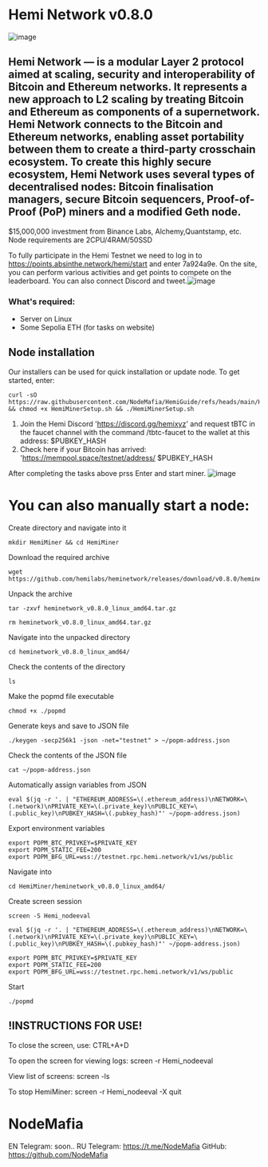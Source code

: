 # Hemi Network v0.8.0

![image](https://github.com/user-attachments/assets/e91eb3f1-93f3-4c3f-80de-b574a085527e)

## Hemi Network — is a modular Layer 2 protocol aimed at scaling, security and interoperability of Bitcoin and Ethereum networks. It represents a new approach to L2 scaling by treating Bitcoin and Ethereum as components of a supernetwork. Hemi Network connects to the Bitcoin and Ethereum networks, enabling asset portability between them to create a third-party crosschain ecosystem. To create this highly secure ecosystem, Hemi Network uses several types of decentralised nodes: Bitcoin finalisation managers, secure Bitcoin sequencers, Proof-of-Proof (PoP) miners and a modified Geth node.
$15,000,000 investment from Binance Labs, Alchemy,Quantstamp, etc. Node requirements are 2CPU/4RAM/50SSD

To fully participate in the Hemi Testnet we need to log in to https://points.absinthe.network/hemi/start and enter <refcode> 7a924a9e. On the site, you can perform various activities and get points to compete on the leaderboard. You can also connect Discord and tweet.![image](https://github.com/user-attachments/assets/aa5aa8e9-ab69-420f-ae61-eba69a5e7c46)

### What's required:
- Server on Linux
- Some Sepolia ETH (for tasks on website)

## Node installation

Our installers can be used for quick installation or update node. To get started, enter: 

```
curl -sO https://raw.githubusercontent.com/NodeMafia/HemiGuide/refs/heads/main/HemiMinerSetup.sh && chmod +x HemiMinerSetup.sh && ./HemiMinerSetup.sh
```
1. Join the Hemi Discord 'https://discord.gg/hemixyz' and request tBTC in the faucet channel with the command /tbtc-faucet to the wallet at this address: $PUBKEY_HASH
2. Check here if your Bitcoin has arrived: 'https://mempool.space/testnet/address/ $PUBKEY_HASH

After completing the tasks above prss Enter and start miner.
![image](https://github.com/user-attachments/assets/c752a259-9bdc-4fc2-a440-2a9352f6a782)


# You can also manually start a node:

Create directory and navigate into it
```
mkdir HemiMiner && cd HemiMiner
```
Download the required archive
```
wget https://github.com/hemilabs/heminetwork/releases/download/v0.8.0/heminetwork_v0.8.0_linux_amd64.tar.gz
```
Unpack the archive
```
tar -zxvf heminetwork_v0.8.0_linux_amd64.tar.gz
```
```
rm heminetwork_v0.8.0_linux_amd64.tar.gz
```
Navigate into the unpacked directory
```
cd heminetwork_v0.8.0_linux_amd64/
```
Check the contents of the directory
```
ls
```
Make the popmd file executable
```
chmod +x ./popmd
```
Generate keys and save to JSON file
```
./keygen -secp256k1 -json -net="testnet" > ~/popm-address.json
```
Check the contents of the JSON file
```
cat ~/popm-address.json
```
Automatically assign variables from JSON
```
eval $(jq -r '. | "ETHEREUM_ADDRESS=\(.ethereum_address)\nNETWORK=\(.network)\nPRIVATE_KEY=\(.private_key)\nPUBLIC_KEY=\(.public_key)\nPUBKEY_HASH=\(.pubkey_hash)"' ~/popm-address.json)
```
Export environment variables
```
export POPM_BTC_PRIVKEY=$PRIVATE_KEY
export POPM_STATIC_FEE=200
export POPM_BFG_URL=wss://testnet.rpc.hemi.network/v1/ws/public
```
Navigate into 
```
cd HemiMiner/heminetwork_v0.8.0_linux_amd64/
```
Create screen session 
```
screen -S Hemi_nodeeval
```
```
eval $(jq -r '. | "ETHEREUM_ADDRESS=\(.ethereum_address)\nNETWORK=\(.network)\nPRIVATE_KEY=\(.private_key)\nPUBLIC_KEY=\(.public_key)\nPUBKEY_HASH=\(.pubkey_hash)"' ~/popm-address.json)
```
```
export POPM_BTC_PRIVKEY=$PRIVATE_KEY
export POPM_STATIC_FEE=200
export POPM_BFG_URL=wss://testnet.rpc.hemi.network/v1/ws/public
```
Start
```
./popmd
```
## !INSTRUCTIONS FOR USE!
To close the screen, use: CTRL+A+D

To open the screen for viewing logs: screen -r Hemi_nodeeval

View list of screens: screen -ls

To stop HemiMiner: screen -r Hemi_nodeeval -X quit

# NodeMafia
EN Telegram: soon..
RU Telegram: https://t.me/NodeMafia
GitHub: https://github.com/NodeMafia
